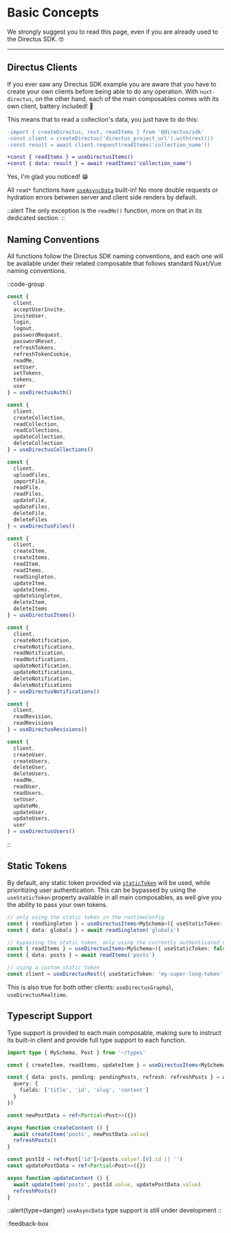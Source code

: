 # Basic Concepts

We strongly suggest you to read this page, even if you are already used to the Directus SDK. 🤓

---

## Directus Clients

If you ever saw any Directus SDK example you are aware that you have to create your own clients before being able to do any operation. With `nuxt-directus`, on the other hand, each of the main composables comes with its own client, battery included! :rocket:

This means that to read a collection's data, you just have to do this:
```diff
-import { createDirectus, rest, readItems } from '@directus/sdk'
-const client = createDirectus('directus_project_url').with(rest())
-const result = await client.request(readItems('collection_name'))

+const { readItems } = useDirectusItems()
+const { data: result } = await readItems('collection_name')
```

Yes, I'm glad you noticed! 😁

All `read*` functions have [`useAsyncData`](https://nuxt.com/docs/api/composables/use-async-data) built-in! No more double requests or hydration errors between server and client side renders by default.

::alert
The only exception is the `readMe()` function, more on that in its dedicated section.
::

## Naming Conventions

All functions follow the Directus SDK naming conventions, and each one will be available under their related composable that follows standard Nuxt/Vue naming conventions.

::code-group
```ts [Authentication]
const {
  client,
  acceptUserInvite,
  inviteUser,
  login,
  logout,
  passwordRequest,
  passwordReset,
  refreshTokens,
  refreshTokenCookie,
  readMe,
  setUser,
  setTokens,
  tokens,
  user
} = useDirectusAuth()
```

```ts [Collections]
const {
  client,
  createCollection,
  readCollection,
  readCollections,
  updateCollection,
  deleteCollection
} = useDirectusCollections()
```

```ts [Files]
const {
  client,
  uploadFiles,
  importFile,
  readFile,
  readFiles,
  updateFile,
  updateFiles,
  deleteFile,
  deleteFiles
} = useDirectusFiles()
```

```ts [Items]
const {
  client,
  createItem,
  createItems,
  readItem,
  readItems,
  readSingleton,
  updateItem,
  updateItems,
  updateSingleton,
  deleteItem,
  deleteItems
} = useDirectusItems()
```

```ts [Notifications]
const {
  client,
  createNotification,
  createNotifications,
  readNotification,
  readNotifications,
  updateNotification,
  updateNotifications,
  deleteNotification,
  deleteNotifications
} = useDirectusNotifications()
```

```ts [Revisions]
const {
  client,
  readRevision,
  readRevisions
} = useDirectusRevisions()
```

```ts [Users]
const {
  client,
  createUser,
  createUsers,
  deleteUser,
  deleteUsers,
  readMe,
  readUser,
  readUsers,
  setUser,
  updateMe,
  updateUser,
  updateUsers,
  user
} = useDirectusUsers()
```
::

## Static Tokens

By default, any static token provided via [`staticToken`](/getting-started/options#statictoken) will be used, while prioritizing user authentication. This can be bypassed by using the `useStaticToken` property available in all main composables, as well give you the ability to pass your own tokens.

```ts
// only using the static token in the runtimeConfig
const { readSingleton } = useDirectusItems<MySchema>({ useStaticToken: true })
const { data: globals } = await readSingleton('globals')

// bypassing the static token, only using the currently authenticated user
const { readItems } = useDirectusItems<MySchema>({ useStaticToken: false })
const { data: posts } = await readItems('posts')

// using a custom static token
const client = useDirectusRest({ useStaticToken: 'my-super-long-token' })
```

This is also true for both other clients: `useDirectusGraphql`, `useDirectusRealtime`.

## Typescript Support

Type support is provided to each main composable, making sure to instruct its built-in client and provide full type support to each function.

```ts
import type { MySchema, Post } from '~/types'

const { createItem, readItems, updateItem } = useDirectusItems<MySchema>()

const { data: posts, pending: pendingPosts, refresh: refreshPosts } = await readItems('posts', {
  query: {
    fields: ['title', 'id', 'slug', 'content']
  }
})

const newPostData = ref<Partial<Post>>({})

async function createContent () {
  await createItem('posts', newPostData.value)
  refreshPosts()
}

const postId = ref<Post['id']>(posts.value?.[0].id || '')
const updatePostData = ref<Partial<Post>>({})

async function updateContent () {
  await updateItem('posts', postId.value, updatePostData.value)
  refreshPosts()
}
```

::alert{type=danger}
`useAsyncData` type support is still under development
::

:feedback-box
